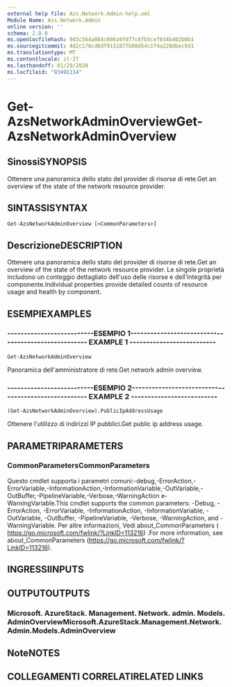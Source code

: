 ```yaml
---
external help file: Azs.Network.Admin-help.xml
Module Name: Azs.Network.Admin
online version: ''
schema: 2.0.0
ms.openlocfilehash: 9d3c564a004c006a9fd77c6fb5cef034b402b0b1
ms.sourcegitcommit: 4d2c178cd6df9151877b08d54c1f4a228dbec9d1
ms.translationtype: MT
ms.contentlocale: it-IT
ms.lasthandoff: 01/29/2020
ms.locfileid: "93491114"
---
```

# <span data-ttu-id="6a44f-101">Get-AzsNetworkAdminOverview</span><span class="sxs-lookup"><span data-stu-id="6a44f-101">Get-AzsNetworkAdminOverview</span></span>

## <span data-ttu-id="6a44f-102">Sinossi</span><span class="sxs-lookup"><span data-stu-id="6a44f-102">SYNOPSIS</span></span>
<span data-ttu-id="6a44f-103">Ottenere una panoramica dello stato del provider di risorse di rete.</span><span class="sxs-lookup"><span data-stu-id="6a44f-103">Get an overview of the state of the network resource provider.</span></span>

## <span data-ttu-id="6a44f-104">SINTASSI</span><span class="sxs-lookup"><span data-stu-id="6a44f-104">SYNTAX</span></span>

```
Get-AzsNetworkAdminOverview [<CommonParameters>]
```

## <span data-ttu-id="6a44f-105">Descrizione</span><span class="sxs-lookup"><span data-stu-id="6a44f-105">DESCRIPTION</span></span>
<span data-ttu-id="6a44f-106">Ottenere una panoramica dello stato del provider di risorse di rete.</span><span class="sxs-lookup"><span data-stu-id="6a44f-106">Get an overview of the state of the network resource provider.</span></span> <span data-ttu-id="6a44f-107">Le singole proprietà includono un conteggio dettagliato dell'uso delle risorse e dell'integrità per componente.</span><span class="sxs-lookup"><span data-stu-id="6a44f-107">Individual properties provide detailed counts of resource usage and health by component.</span></span>

## <span data-ttu-id="6a44f-108">ESEMPI</span><span class="sxs-lookup"><span data-stu-id="6a44f-108">EXAMPLES</span></span>

### <span data-ttu-id="6a44f-109">--------------------------ESEMPIO 1--------------------------</span><span class="sxs-lookup"><span data-stu-id="6a44f-109">-------------------------- EXAMPLE 1 --------------------------</span></span>
```
Get-AzsNetworkAdminOverview
```

<span data-ttu-id="6a44f-110">Panoramica dell'amministratore di rete.</span><span class="sxs-lookup"><span data-stu-id="6a44f-110">Get network admin overview.</span></span>

### <span data-ttu-id="6a44f-111">--------------------------ESEMPIO 2--------------------------</span><span class="sxs-lookup"><span data-stu-id="6a44f-111">-------------------------- EXAMPLE 2 --------------------------</span></span>
```
(Get-AzsNetworkAdminOverview).PublicIpAddressUsage
```

<span data-ttu-id="6a44f-112">Ottenere l'utilizzo di indirizzi IP pubblici.</span><span class="sxs-lookup"><span data-stu-id="6a44f-112">Get public ip address usage.</span></span>

## <span data-ttu-id="6a44f-113">PARAMETRI</span><span class="sxs-lookup"><span data-stu-id="6a44f-113">PARAMETERS</span></span>

### <span data-ttu-id="6a44f-114">CommonParameters</span><span class="sxs-lookup"><span data-stu-id="6a44f-114">CommonParameters</span></span>
<span data-ttu-id="6a44f-115">Questo cmdlet supporta i parametri comuni:-debug,-ErrorAction,-ErrorVariable,-InformationAction,-InformationVariable,-OutVariable,-OutBuffer,-PipelineVariable,-Verbose,-WarningAction e-WarningVariable.</span><span class="sxs-lookup"><span data-stu-id="6a44f-115">This cmdlet supports the common parameters: -Debug, -ErrorAction, -ErrorVariable, -InformationAction, -InformationVariable, -OutVariable, -OutBuffer, -PipelineVariable, -Verbose, -WarningAction, and -WarningVariable.</span></span> <span data-ttu-id="6a44f-116">Per altre informazioni, Vedi about_CommonParameters ( https://go.microsoft.com/fwlink/?LinkID=113216) .</span><span class="sxs-lookup"><span data-stu-id="6a44f-116">For more information, see about_CommonParameters (https://go.microsoft.com/fwlink/?LinkID=113216).</span></span>

## <span data-ttu-id="6a44f-117">INGRESSI</span><span class="sxs-lookup"><span data-stu-id="6a44f-117">INPUTS</span></span>

## <span data-ttu-id="6a44f-118">OUTPUT</span><span class="sxs-lookup"><span data-stu-id="6a44f-118">OUTPUTS</span></span>

### <span data-ttu-id="6a44f-119">Microsoft. AzureStack. Management. Network. admin. Models. AdminOverview</span><span class="sxs-lookup"><span data-stu-id="6a44f-119">Microsoft.AzureStack.Management.Network.Admin.Models.AdminOverview</span></span>

## <span data-ttu-id="6a44f-120">Note</span><span class="sxs-lookup"><span data-stu-id="6a44f-120">NOTES</span></span>

## <span data-ttu-id="6a44f-121">COLLEGAMENTI CORRELATI</span><span class="sxs-lookup"><span data-stu-id="6a44f-121">RELATED LINKS</span></span>

